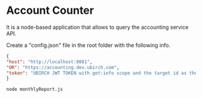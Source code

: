 # Account Counter

It is a node-based application that allows to query the accounting service API.

Create a "config.json" file in the root folder with the following info.

```json
{
"host": "http://localhost:8081",
"OR": "https://accounting.dev.ubirch.com",
"token": "UBIRCH JWT TOKEN with get:info scope and the target id as the identity id"
}
```

`node monthlyReport.js`

